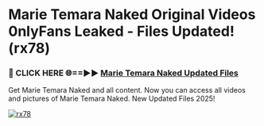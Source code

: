 # Marie Temara Naked Original Videos 0nlyFans Leaked - Files Updated! (rx78)

<h3>🔴 CLICK HERE 🌐==►► <a href="https://tinyurl.com/up5wt9bj" rel="nofollow">Marie Temara Naked Updated Files</a></h3>

Get Marie Temara Naked and all content. Now you can access all videos and pictures of Marie Temara Naked. New Updated Files 2025!

[![rx78](https://i.imgur.com/ABiUzMV.gif)](https://tinyurl.com/up5wt9bj)
